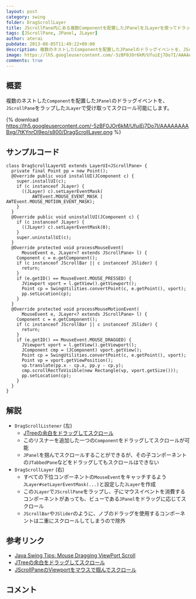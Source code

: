```yaml
---
layout: post
category: swing
folder: DragScrollLayer
title: JScrollPane内にある複数Componentを配置したJPanelをJLayerを使ってドラッグスクロール
tags: [JScrollPane, JPanel, JLayer]
author: aterai
pubdate: 2013-08-05T11:49:22+09:00
description: 複数のネストしたComponentを配置したJPanelのドラッグイベントを、JScrollPaneをラップしたJLayerで受け取ってスクロール可能にします。
image: https://lh5.googleusercontent.com/-5zBF0JOr6kM/UfuiEj7Do7I/AAAAAAAABxg/7tKYnrOl9eo/s800/DragScrollLayer.png
comments: true
---
```

## 概要
複数のネストした`Component`を配置した`JPanel`のドラッグイベントを、`JScrollPane`をラップした`JLayer`で受け取ってスクロール可能にします。

{% download https://lh5.googleusercontent.com/-5zBF0JOr6kM/UfuiEj7Do7I/AAAAAAAABxg/7tKYnrOl9eo/s800/DragScrollLayer.png %}

## サンプルコード
<pre class="prettyprint"><code>class DragScrollLayerUI extends LayerUI&lt;JScrollPane&gt; {
  private final Point pp = new Point();
  @Override public void installUI(JComponent c) {
    super.installUI(c);
    if (c instanceof JLayer) {
      ((JLayer) c).setLayerEventMask(
          AWTEvent.MOUSE_EVENT_MASK | AWTEvent.MOUSE_MOTION_EVENT_MASK);
    }
  }
  @Override public void uninstallUI(JComponent c) {
    if (c instanceof JLayer) {
      ((JLayer) c).setLayerEventMask(0);
    }
    super.uninstallUI(c);
  }
  @Override protected void processMouseEvent(
      MouseEvent e, JLayer&lt;? extends JScrollPane&gt; l) {
    Component c = e.getComponent();
    if (c instanceof JScrollBar || c instanceof JSlider) {
      return;
    }
    if (e.getID() == MouseEvent.MOUSE_PRESSED) {
      JViewport vport = l.getView().getViewport();
      Point cp = SwingUtilities.convertPoint(c, e.getPoint(), vport);
      pp.setLocation(cp);
    }
  }
  @Override protected void processMouseMotionEvent(
      MouseEvent e, JLayer&lt;? extends JScrollPane&gt; l) {
    Component c = e.getComponent();
    if (c instanceof JScrollBar || c instanceof JSlider) {
      return;
    }
    if (e.getID() == MouseEvent.MOUSE_DRAGGED) {
      JViewport vport = l.getView().getViewport();
      JComponent cmp = (JComponent) vport.getView();
      Point cp = SwingUtilities.convertPoint(c, e.getPoint(), vport);
      Point vp = vport.getViewPosition();
      vp.translate(pp.x - cp.x, pp.y - cp.y);
      cmp.scrollRectToVisible(new Rectangle(vp, vport.getSize()));
      pp.setLocation(cp);
    }
  }
}
</code></pre>

## 解説
- `DragScrollListener` (左)
    - [JTreeの余白をドラッグしてスクロール](http://ateraimemo.com/Swing/TreeDragScroll.html)
    - このリスナーを追加した一つの`Component`をドラッグしてスクロールが可能
    - `JPanel`を掴んでスクロールすることができるが、その子コンポーネントの`JTabbedPane`などをドラッグしてもスクロールはできない
- `DragScrollLayer` (右)
    - すべての下位コンポーネントの`MouseEvent`をキャッチするよう`JLayer#setLayerEventMask(...)`と設定した`JLayer`を作成
    - この`JLayer`で`JScrollPane`をラップし、子にマウスイベントを消費するコンポーネントがあっても、ビューである`JPanel`をドラッグに応じてスクロール
    - `JScrollBar`や`JSlider`のように、ノブのドラッグを使用するコンポーネントは二重にスクロールしてしまうので除外

<!-- dummy comment line for breaking list -->

## 参考リンク
- [Java Swing Tips: Mouse Dragging ViewPort Scroll](https://java-swing-tips.blogspot.com/2009/03/mouse-dragging-viewport-scroll.html)
- [JTreeの余白をドラッグしてスクロール](http://ateraimemo.com/Swing/TreeDragScroll.html)
- [JScrollPaneのViewportをマウスで掴んでスクロール](http://ateraimemo.com/Swing/HandScroll.html)

<!-- dummy comment line for breaking list -->

## コメント
